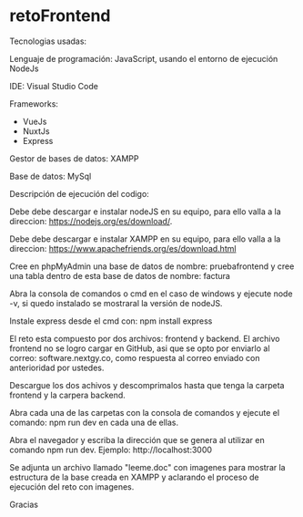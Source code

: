 # retoFrontend

Tecnologias usadas:

Lenguaje de programación:
JavaScript, usando el entorno de ejecución NodeJs

IDE: Visual Studio Code

Frameworks:
- VueJs
- NuxtJs
- Express

Gestor de bases de datos: XAMPP

Base de datos: MySql

Descripción de ejecución del codigo:

Debe debe descargar e instalar nodeJS en su equipo, para ello valla a la 
direccion: https://nodejs.org/es/download/. 

Debe debe descargar e instalar XAMPP en su equipo, para ello valla a la 
direccion: https://www.apachefriends.org/es/download.html 

Cree en phpMyAdmin una base de datos de nombre: pruebafrontend y cree una tabla
dentro de esta base de datos de nombre: factura


Abra la consola de comandos o cmd en el caso de windows y ejecute node -v, 
si quedo instalado se mostraral la versión de nodeJS.

Instale express desde el cmd con: npm install express

El reto esta compuesto por dos archivos: frontend y backend.
El archivo frontend no se logro cargar en GitHub, asi que se opto
por enviarlo al correo: software.nextgy.co, como respuesta al correo enviado
con anterioridad por ustedes.

Descargue los dos achivos y descomprimalos hasta que tenga la carpeta 
frontend y la carpera backend. 

Abra cada una de las carpetas con la consola de comandos y ejecute el 
comando: npm run dev en cada una de ellas. 

Abra el navegador y escriba la dirección que se genera al utilizar
en comando npm run dev. Ejemplo: http://localhost:3000

Se adjunta un archivo llamado "leeme.doc" con imagenes para mostrar la estructura de la base 
creada en XAMPP y aclarando el proceso de ejecución del reto con imagenes.

Gracias





